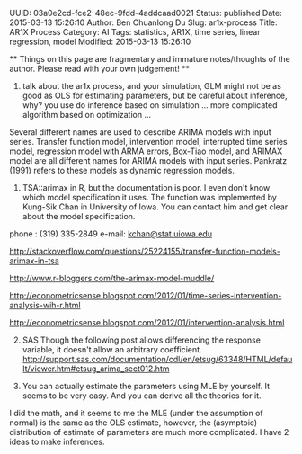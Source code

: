 UUID: 03a0e2cd-fce2-48ec-9fdd-4addcaad0021
Status: published
Date: 2015-03-13 15:26:10
Author: Ben Chuanlong Du
Slug: ar1x-process
Title: AR1X Process
Category: AI
Tags: statistics, AR1X, time series, linear regression, model
Modified: 2015-03-13 15:26:10

**
Things on this page are
fragmentary and immature notes/thoughts of the author.
Please read with your own judgement!
**



1. talk about the ar1x process, and your simulation, 
GLM might not be as good as OLS for estimating parameters, but be careful about inference, why? 
you use do inference based on simulation ...
more complicated algorithm based on optimization ...




Several different names are used to describe ARIMA models with input series. Transfer function model, intervention model, interrupted time series model, regression model with ARMA errors, Box-Tiao model, and ARIMAX model are all different names for ARIMA models with input series. Pankratz (1991) refers to these models as dynamic regression models.


1. TSA::arimax in R, but the documentation is poor. I even don't know which model specification it uses.
The function was implemented by Kung-Sik Chan in University of Iowa. 
You can contact him and get clear about the model specification.

phone : (319) 335-2849
e-mail: kchan@stat.uiowa.edu

http://stackoverflow.com/questions/25224155/transfer-function-models-arimax-in-tsa

http://www.r-bloggers.com/the-arimax-model-muddle/

http://econometricsense.blogspot.com/2012/01/time-series-intervention-analysis-wih-r.html

http://econometricsense.blogspot.com/2012/01/intervention-analysis.html

2. SAS
Though the following post allows differencing the response variable, it doesn't allow an arbitrary coefficient.
http://support.sas.com/documentation/cdl/en/etsug/63348/HTML/default/viewer.htm#etsug_arima_sect012.htm

3. You can actually estimate the parameters using MLE by yourself. It seems to be very easy.
And you can derive all the theories for it.

I did the math, and it seems to me the MLE (under the assumption of normal) is the same as the OLS estimate,
however, the (asymptoic) distribution of estimate of parameters are much more complicated. 
I have 2 ideas to make inferences. 
